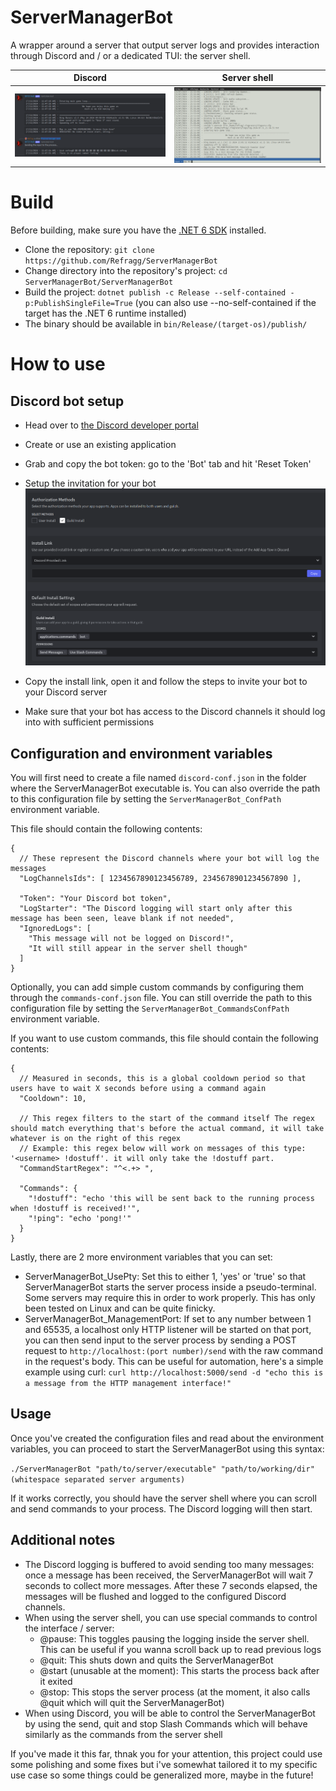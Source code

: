 # ServerManagerBot

A wrapper around a server that output server logs and provides interaction through Discord and / or a dedicated TUI: the server shell.

|      Discord       |    Server shell    |
|:------------------:|:------------------:|
|![](res-discord.png)|  ![](res-tui.png)  |

# Build

Before building, make sure you have the [.NET 6 SDK](https://dotnet.microsoft.com/en-us/download/dotnet/6.0) installed.

- Clone the repository: `git clone https://github.com/Refragg/ServerManagerBot`
- Change directory into the repository's project: `cd ServerManagerBot/ServerManagerBot`
- Build the project: `dotnet publish -c Release --self-contained -p:PublishSingleFile=True` (you can also use --no-self-contained if the target has the .NET 6 runtime installed)
- The binary should be available in `bin/Release/(target-os)/publish/`

# How to use

## Discord bot setup

- Head over to [the Discord developer portal](https://discord.com/developers/)
- Create or use an existing application
- Grab and copy the bot token: go to the 'Bot' tab and hit 'Reset Token'

- Setup the invitation for your bot
![](res-discord-setup.png)

- Copy the install link, open it and follow the steps to invite your bot to your Discord server

- Make sure that your bot has access to the Discord channels it should log into with sufficient permissions

## Configuration and environment variables

You will first need to create a file named `discord-conf.json` in the folder where the ServerManagerBot executable is.
You can also override the path to this configuration file by setting the `ServerManagerBot_ConfPath` environment variable.

This file should contain the following contents:

```
{
  // These represent the Discord channels where your bot will log the messages
  "LogChannelsIds": [ 1234567890123456789, 2345678901234567890 ],

  "Token": "Your Discord bot token",
  "LogStarter": "The Discord logging will start only after this message has been seen, leave blank if not needed",
  "IgnoredLogs": [
    "This message will not be logged on Discord!",
    "It will still appear in the server shell though"
  ]
}
```

Optionally, you can add simple custom commands by configuring them through the `commands-conf.json` file.
You can still override the path to this configuration file by setting the `ServerManagerBot_CommandsConfPath` environment variable.

If you want to use custom commands, this file should contain the following contents:

```
{
  // Measured in seconds, this is a global cooldown period so that users have to wait X seconds before using a command again
  "Cooldown": 10,

  // This regex filters to the start of the command itself The regex should match everything that's before the actual command, it will take whatever is on the right of this regex
  // Example: this regex below will work on messages of this type: '<username> !dostuff'. it will only take the !dostuff part.
  "CommandStartRegex": "^<.+> ",

  "Commands": {
    "!dostuff": "echo 'this will be sent back to the running process when !dostuff is received!'",
    "!ping": "echo 'pong!'"
  }
}
```

Lastly, there are 2 more environment variables that you can set:

- ServerManagerBot_UsePty: Set this to either 1, 'yes' or 'true' so that ServerManagerBot starts the server process inside a pseudo-terminal. Some servers may require this in order to work properly. This has only been tested on Linux and can be quite finicky.
- ServerManagerBot_ManagementPort: If set to any number between 1 and 65535, a localhost only HTTP listener will be started on that port, you can then send input to the server process by sending a POST request to `http://localhost:(port number)/send` with the raw command in the request's body. This can be useful for automation, here's a simple example using curl: `curl http://localhost:5000/send -d "echo this is a message from the HTTP management interface!"`

## Usage

Once you've created the configuration files and read about the environment variables, you can proceed to start the ServerManagerBot using this syntax:

`./ServerManagerBot "path/to/server/executable" "path/to/working/dir" (whitespace separated server arguments)`

If it works correctly, you should have the server shell where you can scroll and send commands to your process. The Discord logging will then start.

## Additional notes

- The Discord logging is buffered to avoid sending too many messages: once a message has been received, the ServerManagerBot will wait 7 seconds to collect more messages. After these 7 seconds elapsed, the messages will be flushed and logged to the configured Discord channels.
- When using the server shell, you can use special commands to control the interface / server:
    - @pause: This toggles pausing the logging inside the server shell. This can be useful if you wanna scroll back up to read previous logs
    - @quit: This shuts down and quits the ServerManagerBot
    - @start (unusable at the moment): This starts the process back after it exited
    - @stop: This stops the server process (at the moment, it also calls @quit which will quit the ServerManagerBot)
- When using Discord, you will be able to control the ServerManagerBot by using the send, quit and stop Slash Commands which will behave similarly as the commands from the server shell

If you've made it this far, thnak you for your attention, this project could use some polishing and some fixes but i've somewhat tailored it to my specific use case so some things could be generalized more, maybe in the future!